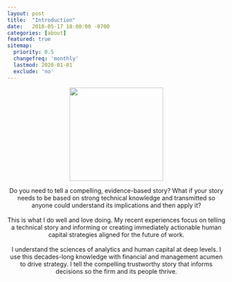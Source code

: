 ```yaml
---
layout: post
title:  "Introduction"
date:   2018-05-17 18:00:00 -0700
categories: [about]
featured: true
sitemap:
  priority: 0.5
  changefreq: 'monthly'
  lastmod: 2020-01-01
  exclude: 'no'
---
```


<p align="center">
  <img src="https://pinedo.org/assets/png/dpinedo_photo.png" height="216" width="216">
</p>

<p align="center">
Do you need to tell a compelling, evidence-based story? What if your story needs to be based on strong technical knowledge and transmitted so anyone could understand its implications and then apply it?
<br><br>
This is what I do well and love doing. My recent experiences focus on telling a technical story and informing or creating immediately actionable human capital strategies aligned for the future of work.
<br><br>
I understand the sciences of analytics and human capital at deep levels. I use this decades-long knowledge with financial and management acumen to drive strategy. I tell the compelling trustworthy story that informs decisions so the firm and its people thrive.
</p>
